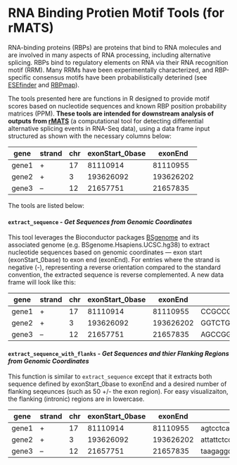 # RNA Binding Protien Motif Tools (for rMATS)

RNA-binding proteins (RBPs) are proteins that bind to RNA molecules and are involved in many aspects of RNA processing, including alternative splicing. RBPs bind to regulatory elements on RNA via their RNA recognition motif (RRM). Many RRMs have been experimentally characterized, and RBP-specific consensus motifs have been probabilistically deterined (see [ESEfinder](https://esefinder.ahc.umn.edu/tools/ESE2/) and [RBPmap](http://rbpmap.technion.ac.il)).

The tools presented here are functions in R designed to provide motif scores based on nucleotide sequences and known RBP position probability matrices (PPM). **These tools are intended for downstream analysis of outputs from [rMATS](https://rmats.sourceforge.io)** (a computational tool for detecting differential alternative splicing events in RNA-Seq data), using a data frame input structured as shown with the necessary columns below:

| gene  | strand | chr | exonStart_0base | exonEnd   |
|-------|--------|-----|-----------------|-----------|
| gene1 | +      | 17  | 81110914        | 81110955  |
| gene2 | +      | 3   | 193626092       | 193626202 |
| gene3 | –      | 12  | 21657751        | 21657835  |

The tools are listed below:

#### **`extract_sequence`** - *Get Sequences from Genomic Coordinates*

This tool leverages the Bioconductor packages [BSgenome](https://bioconductor.org/packages/release/bioc/html/BSgenome.html) and its associated genome (e.g. BSgenome.Hsapiens.UCSC.hg38) to extract nucleotide sequences based on genomic coordinates — exon start (exonStart_0base) to exon end (exonEnd). For entries where the strand is negative (-), representing a reverse orientation compared to the standard convention, the extracted sequence is reverse complemented. A new data frame will look like this:
  
| gene  | strand | chr | exonStart_0base | exonEnd   | nucleotide_sequence                                 |
|-------|--------|-----|-----------------|-----------|-----------------------------------------------------|
| gene1 | +      | 17  | 81110914        | 81110955  | CCGCCGATGTGGAAGTGGCCAGATTCTGAGCCGCCTGACTAGA         |
| gene2 | +      | 3   | 193626092       | 193626202 | GGTCTGCTTGGTGAGCTCATTCTCTTACAACAACAAATTCAAGAGCATGAAGAGGAAGCGCGCAGAGCCGCTGGCCAATATAGCACGAGCTATGCCCAACAGAAGCGCAAG           |
| gene3 | –      | 12  | 21657751        | 21657835  | AGCCGGCGCCGGAGGAGACGCACGCAGCTGACTTTGTCTTCTCCGCACGACTGTTACAGAGGTCTCCAGAGCCTTCTCTCTCCTG             |

#### **`extract_sequence_with_flanks`** - *Get Sequences and thier Flanking Regions from Genomic Coordinates*

This function is similar to `extract_sequence` except that it extracts both sequence defined by exonStart_0base to exonEnd and a desired number of flanking seqeunces (such as 50 +/- the exon region). For easy visualizaiton, the flanking (intronic) regions are in lowercase.

| gene  | strand | chr | exonStart_0base | exonEnd   | nucleotide_sequence                                 
|-------|--------|-----|-----------------|-----------|--------------------------------------------------------------------|
| gene1 | +      | 17  | 81110914        | 81110955  | agtcctcagaccccatgctgcctccaactgagccttgtgtttccttgcagCGCCGATGTGGAAGTGGCCAGATTCTGAGCCGCCTGACTAGAgttagtaagttgcctggcgttctcgtgcagtcactggcctctccagtggt   |
| gene2 | +      | 3   | 193626092       | 193626202 | attattctcctccccaatttcctcttctcctcattgtgaactcgtggcagGGTCTGCTTGGTGAGCTCATTCTCTTACAACAACAAATTCAAGAGCATGAAGAGGAAGCGCGCAGAGCCGCTGGCCAATATAGCACGAGCTATGCCCAACAGAAGCGCAAGgtgatggatggtttaagggggctaccgatacattcacactaatcagccat                                                                                                                  |
| gene3 | –      | 12  | 21657751        | 21657835  | taagaggctgcggtggttgtggggccccgccccctcctccctccttgcagAGCCGGCGCCGGAGGAGACGCACGCAGCTGACTTTGTCTTCTCCGCACGACTGTTACAGAGGTCTCCAGAGCCTTCTCTCTCCTGgtaggtttcggctcaggaccctgaatcctggcccacaggcaagcctgatg                                                                                                                                            |


